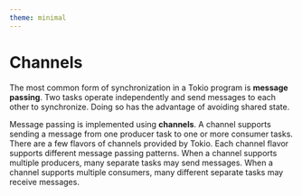 ```yaml
---
theme: minimal
---
```


# Channels

The most common form of synchronization in a Tokio program is **message passing**. Two tasks operate independently and send messages to each other to synchronize. Doing so has the advantage of avoiding shared state.

Message passing is implemented using **channels**. A channel supports sending a message from one producer task to one or more consumer tasks. There are a few flavors of channels provided by Tokio. Each channel flavor supports different message passing patterns. When a channel supports multiple producers, many separate tasks may send messages. When a channel supports multiple consumers, many different separate tasks may receive messages.